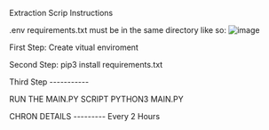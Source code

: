 Extraction Scrip Instructions


.env
requirements.txt must be in the same directory like so:
![image](https://github.com/user-attachments/assets/1d4ddb68-77ba-4ddd-84e0-31ad2cdc4b61)



First Step:
Create vitual enviroment



Second Step:
pip3 install requirements.txt


Third Step -----------

RUN THE MAIN.PY SCRIPT
PYTHON3 MAIN.PY



CHRON DETAILS ---------
Every 2 Hours

